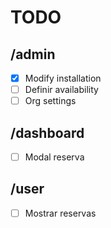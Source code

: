 # TODO

## /admin
- [X] Modify installation
- [ ] Definir availability
- [ ] Org settings

## /dashboard
- [ ] Modal reserva

## /user
- [ ] Mostrar reservas